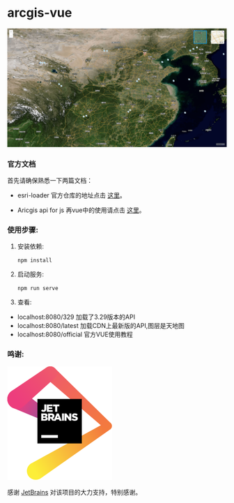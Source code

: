 # arcgis-vue

![View](./pic.png)


### 官方文档

首先请确保熟悉一下两篇文档：

- esri-loader 官方仓库的地址点击 [这里](https://github.com/Esri/esri-loader)。

- Aricgis api for js 再vue中的使用请点击 [这里](https://developers.arcgis.com/javascript/latest/guide/vue/)。

### 使用步骤:
1. 安装依赖:
     ```
     npm install
    ```
2. 启动服务:
    ```
    npm run serve
    ```
3. 查看:

 - localhost:8080/329  加载了3.29版本的API
 - localhost:8080/latest  加载CDN上最新版的API,图层是天地图
 - localhost:8080/official  官方VUE使用教程


### 鸣谢:
 ![Logo](./src/assets/jetbrains.svg)
 
感谢 [JetBrains]( https://www.jetbrains.com/?from=arcgis-vue ) 对该项目的大力支持，特别感谢。


